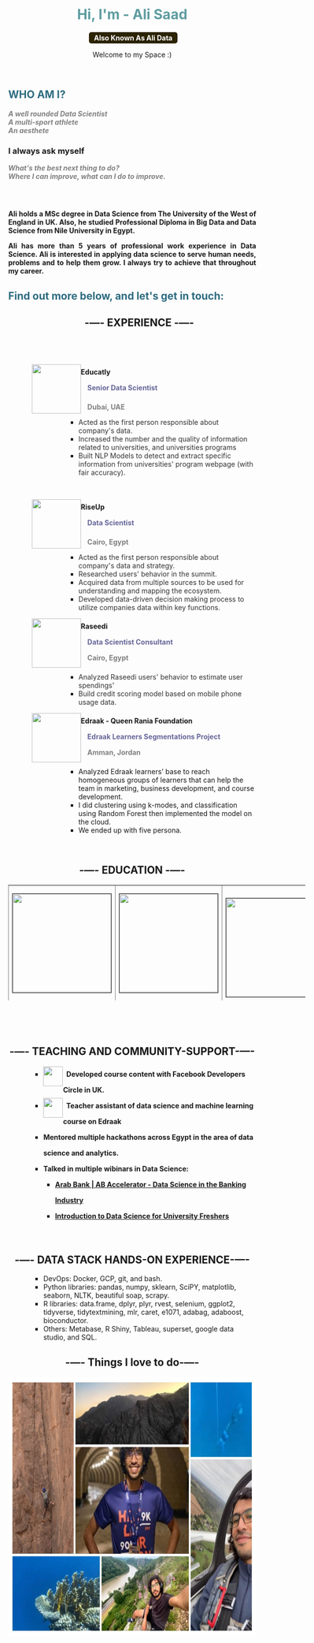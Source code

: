 <h1 style="color: #5e9ca0; text-align: center;">Hi, I'm - Ali Saad</h1>
<p style="text-align: center;">&nbsp;<span style="background-color: #2b2301; color: #fff; display: inline-block; padding: 3px 10px; font-weight: bold; border-radius: 5px;">Also Known As Ali Data</span></p>
<p style="text-align: center;">Welcome to my Space :)</p>
<p>&nbsp;</p>
<div class="s-item-title">
<div class="s-component s-text">
<div>
<h2 style="color: #2e6c80;"><strong>WHO AM I?</strong></h2>
</div>
</div>
</div>
<div class="s-item-text">
<div class="s-component s-text">
<p class="s-component-content s-font-body" style="text-align: left;"><em><span style="color: #808080;"><strong>A well rounded Data Scientist</strong></span></em><br /><em><span style="color: #808080;"><strong>A multi-sport athlete</strong></span></em><br /><em><span style="color: #808080;"><strong>An aesthete</strong></span></em></p>
<h3 class="s-component-content s-font-body"><strong>I always ask myself</strong></h3>
<p class="s-component-content s-font-body"><em><span style="color: #808080;"><strong>What's the best next thing to do?<br /></strong><strong>Where I can improve, what can I do to improve.</strong></span></em></p>
<h3 class="s-component-content s-font-body">&nbsp;</h3>
<p style="text-align: justify;"><strong>Ali holds a MSc degree in Data Science from The University of the West of England in UK. Also, he studied Professional Diploma in Big Data and Data Science from Nile University in Egypt.</strong></p>
<p style="text-align: justify;"><strong>Ali has more than 5 years of professional work experience in Data Science. Ali is interested in applying data science to serve human needs, problems and to help them grow. I always try to achieve that throughout my career.</strong></p>
<h2 style="color: #2e6c80;">Find out more below, and let's get in touch:</h2>
<ol>
<li style="list-style-type: none;">
<div class="s-component s-text">
<div style="text-align: center;">
<h2><strong>&nbsp;-&mdash;- EXPERIENCE </strong><strong>-&mdash;-</strong></h2>
<h2>&nbsp;</h2>
</div>
</div>
<ol style="list-style: none; font-size: 14px; line-height: 32px; font-weight: bold;">
<li style="clear: both;"><img style="float: left;" src="https://media-exp1.licdn.com/dms/image/C4D0BAQFc_7Ujn-1Xeg/company-logo_100_100/0/1615213752737?e=1643241600&amp;v=beta&amp;t=C92CTwip9J5BMl3LAbBxMWhedA-yEc4Kdc1MO3nRnJA" alt="" width="100" height="100" /> Educatly<br />&nbsp; &nbsp; <span style="color: #666699;">Senior Data Scientist</span></li>
</ol>
</li>
</ol>
<p><strong>&nbsp; &nbsp; <span style="color: #808080;">Dubai, UAE</span></strong></p>
<ul>
<li style="list-style-type: none;">
<ul>
<li style="list-style-type: none;">
<ul>
<li style="list-style-type: none;">
<ul>
<li style="list-style-type: none;">
<ul>
<li style="list-style-type: none;">
<ul>
<li><span style="color: #333333;">Acted as the first person responsible about company's data.</span></li>
<li><span style="color: #333333;">Increased the number and the quality of information related to universities, and universities programs</span></li>
<li><span style="color: #333333;">Built NLP Models to detect and extract specific information from universities' program webpage (with fair accuracy).</span></li>
</ul>
</li>
</ul>
</li>
</ul>
</li>
</ul>
</li>
</ul>
</li>
</ul>
<ol>
<li style="list-style-type: none;">
<ol style="list-style: none; font-size: 14px; line-height: 32px; font-weight: bold;">
<li style="clear: both;">&nbsp;</li>
<li style="clear: both;"><img style="float: left;" src="https://media-exp1.licdn.com/dms/image/C560BAQFXjio8QUFHjw/company-logo_100_100/0/1519890778219?e=1643241600&amp;v=beta&amp;t=-x-LERIMnA1HlHSTT3rilKSLlCSYZWutmeDKmM8vBSw" alt="" width="100" height="100" /> RiseUp<br />&nbsp; &nbsp; <span style="color: #666699;">Data Scientist</span></li>
</ol>
</li>
</ol>
<p><strong>&nbsp; &nbsp; <span style="color: #808080;">Cairo, Egypt</span></strong></p>
<ul>
<li style="list-style-type: none;">
<ul>
<li style="list-style-type: none;">
<ul>
<li style="list-style-type: none;">
<ul>
<li style="list-style-type: none;">
<ul>
<li style="list-style-type: none;">
<ul>
<li><span style="color: #333333;">Acted as the first person responsible about company's data and strategy.</span></li>
<li><span style="color: #333333;">Researched users' behavior in the summit.<br /></span></li>
<li><span style="color: #333333;">Acquired data from multiple sources to be used for understanding and mapping the ecosystem.</span></li>
<li><span style="color: #333333;">Developed data-driven decision making process to utilize companies data within key functions.</span></li>
</ul>
</li>
</ul>
</li>
</ul>
</li>
</ul>
</li>
</ul>
</li>
</ul>
<ol style="list-style: none; font-size: 14px; line-height: 32px; font-weight: bold;">
<li style="list-style-type: none;">
<ol style="list-style: none; font-size: 14px; line-height: 32px; font-weight: bold;">
<li style="clear: both;"><img style="float: left;" src="https://media-exp1.licdn.com/dms/image/C4D0BAQGM7laNJ3Oh0g/company-logo_100_100/0/1608646404275?e=1643241600&amp;v=beta&amp;t=hU3WiOhM33R_Z69x9L5o4fR6Tt60VSVQZdwtT9isRzQ" alt="" width="100" height="100" /> Raseedi<br />&nbsp; &nbsp; <span style="color: #666699;">Data Scientist Consultant</span><span style="color: #666699;"><br />&nbsp; &nbsp;<span style="color: #808080;"> Cairo, Egypt</span></span></li>
</ol>
</li>
</ol>
<ul>
<li style="list-style-type: none;">
<ul>
<li style="list-style-type: none;">
<ul>
<li style="list-style-type: none;">
<ul>
<li style="list-style-type: none;">
<ul>
<li style="list-style-type: none;">
<ul>
<li><span style="color: #666699;"><span style="color: #333333;">Analyzed Raseedi users' behavior to estimate user spendings'</span></span></li>
<li><span style="color: #666699;"><span style="color: #333333;">B</span></span><span style="color: #666699;"><span style="color: #333333;">uild credit scoring model based on mobile phone usage data.</span><br /></span></li>
</ul>
</li>
</ul>
</li>
</ul>
</li>
</ul>
</li>
</ul>
</li>
</ul>
<ol style="list-style: none; font-size: 14px; line-height: 32px; font-weight: bold;">
<li style="list-style-type: none;">
<ol style="list-style: none; font-size: 14px; line-height: 32px; font-weight: bold;">
<li style="clear: both;"><img style="float: left;" src="https://media-exp1.licdn.com/dms/image/C4D0BAQFPUuzXUAT_7A/company-logo_100_100/0/1519863517007?e=1643241600&amp;v=beta&amp;t=5k4GtifqvKO9ZDjczTg45hidYfjz3Sd0OUuZSJXmLLw" alt="" width="100" height="100" /> Edraak - Queen Rania Foundation<br /><span style="color: #666699;">&nbsp; &nbsp; Edraak Learners Segmentations Project<br /></span><span style="color: #666699;">&nbsp; &nbsp; <span style="color: #808080;">Amman, Jordan</span></span></li>
</ol>
</li>
</ol>
<ul>
<li style="list-style-type: none;">
<ul>
<li style="list-style-type: none;">
<ul>
<li style="list-style-type: none;">
<ul>
<li style="list-style-type: none;">
<ul>
<li style="list-style-type: none;">
<ul>
<li>Analyzed Edraak learners&rsquo; base to reach homogeneous groups of learners that can help the team in marketing, business development, and course development.</li>
<li>I did clustering using k-modes, and classification using Random Forest then implemented the model on the cloud.&nbsp;</li>
<li>We ended up with five persona.&nbsp;</li>
</ul>
</li>
</ul>
</li>
</ul>
</li>
</ul>
</li>
</ul>
</li>
</ul>
</div>
</div>
<p>&nbsp;</p>
<h2 style="text-align: center;"><strong>-&mdash;- EDUCATION </strong><strong>-&mdash;-</strong></h2>
<table style="height: 234px; width: 604px; border-collapse: collapse; border-style: hidden; margin-left: auto; margin-right: auto;" border="1" cellspacing="300" cellpadding="25">
<tbody>
<tr style="height: 234px;">
<td style="width: 200px; text-align: center; height: 234px;">
<p><strong><img style="border-width: 1px; border-style: solid; display: block; margin-left: auto; margin-right: auto;" src="https://upload.wikimedia.org/wikipedia/commons/thumb/7/78/Nile_University_Logo.png/220px-Nile_University_Logo.png" alt="" width="200" height="200" /></strong></p>
<p><strong>Nile University</strong></p>
<p><span style="color: #666699;">Professional Diploma in Big Data and Data Science</span></p>
<p><span style="font-weight: 400;">Professor Moustafa Ghanem scholarship</span></p>
<p>&nbsp;</p>
<p><span style="color: #808080;">One of the leading Tech univerisities in Egypt</span></p>
<p>&nbsp;</p>
</td>
<td style="width: 200px; text-align: center; height: 234px;">
<p><strong><img style="border-width: 1px; border-style: solid; display: block; margin-left: auto; margin-right: auto;" src="https://www.clapa.com/wp-content/uploads/2020/11/UWE-logo.png" alt="" width="200" height="200" /></strong></p>
<p><strong>&nbsp;University of the West of England</strong></p>
<p><span style="color: #666699;">MSc Data Science<br /><br /></span></p>
<p>&nbsp;</p>
<p>&nbsp;</p>
<p><span style="color: #808080;">&nbsp;#28 The Guardian (2020) ranking<br /></span></p>
<p>&nbsp;</p>
</td>
<td style="width: 200px; text-align: center;"><img style="border-width: 1px; border-style: solid;" src="https://iconape.com/wp-content/files/ga/371587/svg/371587.svg" alt="" width="200" height="200" />
<p><strong>Udacity</strong></p>
<p><span style="color: #666699;">Data Engineering Nanodegree</span></p>
<p><span style="color: #666699;">Data Scientist Nanodegree</span></p>
<p><span style="color: #666699;">Natural Language Processing Nanodegree</span></p>
<p>&nbsp;</p>
<p>&nbsp;</p>
</td>
</tr>
</tbody>
</table>
<p>&nbsp;</p>
<p>&nbsp;</p>
<h2 style="text-align: center;"><strong>-&mdash;- TEACHING AND COMMUNITY-SUPPORT</strong><strong>-&mdash;-</strong></h2>
<ul>
<li style="list-style-type: none;">
<ul>
<li style="list-style-type: none;">
<ul style="list-style-position: initial; list-style-image: initial; font-size: 14px; line-height: 32px; font-weight: bold;">
<li style="clear: both; text-align: left;"><img style="float: left;" src="https://cdn-icons-png.flaticon.com/512/124/124010.png" alt="" width="40" height="40" />&nbsp; Developed course content with Facebook Developers Circle in UK.</li>
<li style="clear: both; text-align: left;"><img style="float: left;" src="https://media-exp1.licdn.com/dms/image/C4D0BAQFPUuzXUAT_7A/company-logo_100_100/0/1519863517007?e=1643241600&amp;v=beta&amp;t=5k4GtifqvKO9ZDjczTg45hidYfjz3Sd0OUuZSJXmLLw" alt="" width="40" height="40" />&nbsp; Teacher assistant of data science and machine learning course on Edraak</li>
<li style="clear: both; text-align: left;"><strong>Mentored multiple hackathons across Egypt in the area of data science and analytics.</strong></li>
<li style="clear: both; text-align: left;"><strong>Talked in multiple wibinars in Data Science:</strong>
<ul style="list-style-position: initial; list-style-image: initial; font-size: 14px; line-height: 32px; font-weight: bold;">
<li style="clear: both; text-align: left;"><a href="https://www.youtube.com/watch?v=cUnhL7Sf7mY" target="_blank"> Arab Bank | AB Accelerator - Data Science in the Banking Industry</a>&nbsp;</li>
<li style="clear: both; text-align: left;"><a href="https://drive.google.com/file/d/1DfCitrDhiIH3gwwab3vFSlBIBu9Cd5e9/view" target="_blank">Introduction to Data Science for University Freshers</a></li>
</ul>
</li>
</ul>
</li>
</ul>
</li>
</ul>
<p>&nbsp;</p>
<h2 style="text-align: center;"><strong>-&mdash;- DATA STACK HANDS-ON EXPERIENCE</strong><strong>-&mdash;-</strong></h2>
<ul>
<li style="list-style-type: none;">
<ul>
<li style="list-style-type: none;">
<ul>
<li style="font-weight: 400;" aria-level="1"><span style="font-weight: 400;">DevOps: Docker, GCP, git, and bash.</span></li>
<li style="font-weight: 400;" aria-level="1"><span style="font-weight: 400;">Python libraries: pandas, numpy, sklearn, SciPY, matplotlib, seaborn, NLTK, beautiful soap, scrapy.</span></li>
<li style="font-weight: 400;" aria-level="1"><span style="font-weight: 400;">R libraries: data.frame, dplyr, plyr, rvest, selenium, ggplot2, tidyverse, tidytextmining, mlr, caret, e1071, adabag, adaboost, bioconductor.</span></li>
<li style="font-weight: 400;" aria-level="1"><span style="font-weight: 400;">Others: Metabase, R Shiny, Tableau, superset, google data studio, and SQL.</span></li>
</ul>
</li>
</ul>
</li>
</ul>
<h2 style="text-align: center;"><strong>-&mdash;- Things I love to do</strong><strong>-&mdash;-</strong></h2>
<p><strong><img src="https://raw.githubusercontent.com/AliSaad/alisaad.github.io/master/_includes/layout.JPG" alt="" width="704" height="527" /></strong></p>
<p>&nbsp;</p>
